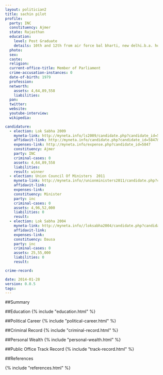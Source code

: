 ```yaml
---
layout: politician2
title: sachin pilot
profile: 
  party: INC
  constituency: Ajmer
  state: Rajasthan
  education: 
    level: Post Graduate
    details: 10th and 12th from air force bal bharti, new delhi.b.a. hons. in english from st. stephens college, delhi university, new delhi.diploma in marketing from i.m.t. ghaziabad,u.p. m.b.a. from wharton business school from the university of pennysylvania, u.s.a
  photo: 
  sex: 
  caste: 
  religion: 
  current-office-title: Member of Parliament
  crime-accusation-instances: 0
  date-of-birth: 1979
  profession: 
  networth: 
    assets: 4,64,89,558
    liabilities: 
  pan: 
  twitter: 
  website: 
  youtube-interview: 
  wikipedia: 

candidature: 
  - election: Lok Sabha 2009
    myneta-link: http://myneta.info/ls2009/candidate.php?candidate_id=5847
    affidavit-link: http://myneta.info/candidate.php?candidate_id=5847&scan=original
    expenses-link: http://myneta.info/expense.php?candidate_id=5847
    constituency: Ajmer 
    party: INC
    criminal-cases: 0
    assets: 4,64,89,558
    liabilities: 
    result: winner 
  - election: Union Council Of Ministers  2011
    myneta-link: http://myneta.info//unionministers2011/candidate.php?candidate_id=65
    affidavit-link: 
    expenses-link: 
    constituency: Minister 
    party: inc
    criminal-cases: 0
    assets: 4,96,52,000
    liabilities: 0
    result:  
  - election: Lok Sabha 2004
    myneta-link: http://myneta.info//loksabha2004/candidate.php?candidate_id=3194
    affidavit-link: 
    expenses-link: 
    constituency: Dausa 
    party: inc
    criminal-cases: 0
    assets: 25,55,000
    liabilities: 0
    result:  

crime-record: 

date: 2014-01-28
version: 0.0.5
tags: 
---
```

##Summary


##Education
{% include "education.html" %}


##Political Career
{% include "political-career.html" %}


##Criminal Record
{% include "criminal-record.html" %}


##Personal Wealth
{% include "personal-wealth.html" %}


##Public Office Track Record
{% include "track-record.html" %}


##References


{% include "references.html" %}